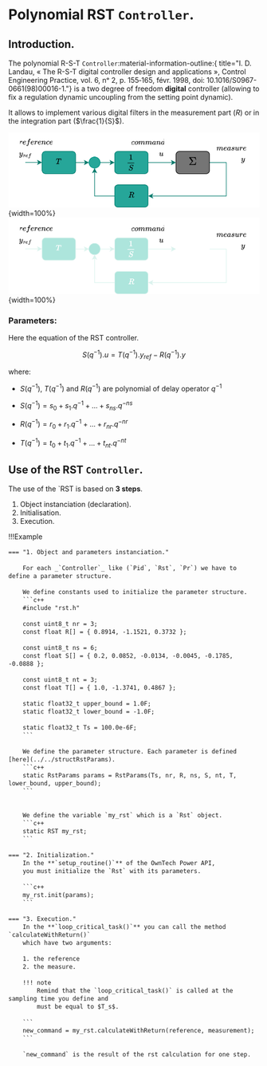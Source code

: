 # Polynomial RST `Controller`.
## Introduction.
The polynomial R-S-T `Controller`:material-information-outline:{ title="I. D. Landau, « The R-S-T digital controller design and applications », Control Engineering Practice, vol. 6, nᵒ 2, p. 155‑165, févr. 1998, doi: 10.1016/S0967-0661(98)00016-1."}
is a two degree of freedom **digital** controller (allowing to fix a regulation dynamic uncoupling from the setting point dynamic). 

It allows to implement various digital filters in the measurement part ($R$) or in the
integration part ($\frac{1}{S}$).

![rst block diagram](images/rst_diagram.svg#only-light){width=100%}
![rst block diagram](images/rst_diagram-dark.svg#only-dark){width=100%}

### Parameters:
Here the equation of the RST controller.

$$S(q^{-1}).u = T(q^{-1}).y_{ref} - R(q^{-1}).y$$

where:

* $S(q^{-1}),\ T(q^{-1})\ \text{and}\ R(q^{-1})$ are polynomial of delay operator $q^{-1}$

* $S(q^{-1}) = s_0 + s_1.q^{-1} + ... + s_{ns}.q^{-ns}$
* $R(q^{-1}) = r_0 + r_1.q^{-1} + ... + r_{nr}.q^{-nr}$
* $T(q^{-1}) = t_0 + t_1.q^{-1} + ... + t_{nt}.q^{-nt}$


## Use of the RST `Controller`.
The use of the `RST is based on **3 steps**.

1. Object instanciation (declaration).
2. Initialisation.
3. Execution.

!!!Example

    === "1. Object and parameters instanciation."

        For each _`Controller`_ like (`Pid`, `Rst`, `Pr`) we have to define a parameter structure.

        We define constants used to initialize the parameter structure.
        ```c++
        #include "rst.h"

        const uint8_t nr = 3;
        const float R[] = { 0.8914, -1.1521, 0.3732 };

        const uint8_t ns = 6;
        const float S[] = { 0.2, 0.0852, -0.0134, -0.0045, -0.1785, -0.0888 };

        const uint8_t nt = 3;
        const float T[] = { 1.0, -1.3741, 0.4867 };

        static float32_t upper_bound = 1.0F;
        static float32_t lower_bound = -1.0F;

        static float32_t Ts = 100.0e-6F;
        ```

        We define the parameter structure. Each parameter is defined [here](../../structRstParams).
        ```c++
        static RstParams params = RstParams(Ts, nr, R, ns, S, nt, T, lower_bound, upper_bound);
        ```


        We define the variable `my_rst` which is a `Rst` object.
        ```c++
        static RST my_rst;
        ```

    === "2. Initialization."
        In the **`setup_routine()`** of the OwnTech Power API,
        you must initialize the `Rst` with its parameters.

        ```c++
        my_rst.init(params);
        ```

    === "3. Execution."
        In the **`loop_critical_task()`** you can call the method `calculateWithReturn()`
        which have two arguments: 

        1. the reference
        2. the measure.

        !!! note
            Remind that the `loop_critical_task()` is called at the sampling time you define and
            must be equal to $T_s$.

        ```
        new_command = my_rst.calculateWithReturn(reference, measurement);
        ```

        `new_command` is the result of the rst calculation for one step.

